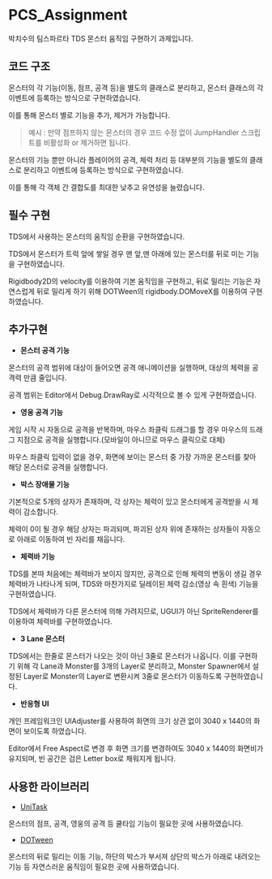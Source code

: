 # PCS_Assignment
박치수의 팀스파르타 TDS 몬스터 움직임 구현하기 과제입니다.

코드 구조
---
몬스터의 각 기능(이동, 점프, 공격 등)을 별도의 클래스로 분리하고, 몬스터 클래스의 각 이벤트에 등록하는 방식으로 구현하였습니다.

이를 통해 몬스터 별로 기능을 추가, 제거가 가능합니다.

> 예시 : 만약 점프하지 않는 몬스터의 경우 코드 수정 없이 JumpHandler 스크립트를 비활성화 or 제거하면 됩니다.

몬스터의 기능 뿐만 아니라 플레이어의 공격, 체력 처리 등 대부분의 기능을 별도의 클래스로 분리하고 이벤트에 등록하는 방식으로 구현하였습니다.

이를 통해 각 객체 간 결합도를 최대한 낮추고 유연성을 늘렸습니다.

필수 구현
---
TDS에서 사용하는 몬스터의 움직임 순환을 구현하였습니다.

TDS에서 몬스터가 트럭 앞에 쌓일 경우 맨 앞,맨 아래에 있는 몬스터를 뒤로 미는 기능을 구현하였습니다.

Rigidbody2D의 velocity를 이용하여 기본 움직임을 구현하고, 뒤로 밀리는 기능은 자연스럽게 뒤로 밀리게 하기 위해 DOTWeen의 rigidbody.DOMoveX를 이용하여 구현하였습니다.

추가구현
---
+ **몬스터 공격 기능**
  
몬스터의 공격 범위에 대상이 들어오면 공격 애니메이션을 실행하며, 대상의 체력을 공격력 만큼 줄입니다.

공격 범위는 Editor에서 Debug.DrawRay로 시각적으로 볼 수 있게 구현하였습니다.

+ **영웅 공격 기능**
  
게임 시작 시 자동으로 공격을 반복하며, 마우스 좌클릭 드래그를 할 경우 마우스의 드래그 지점으로 공격을 실행합니다.(모바일이 아니므로 마우스 클릭으로 대체)

마우스 좌클릭 입력이 없을 경우, 화면에 보이는 몬스터 중 가장 가까운 몬스터를 찾아 해당 몬스터로 공격을 실행합니다.

+ **박스 장애물 기능**
  
기본적으로 5개의 상자가 존재하며, 각 상자는 체력이 있고 몬스터에게 공격받을 시 체력이 감소합니다.

체력이 0이 될 경우 해당 상자는 파괴되며, 파괴된 상자 위에 존재하는 상자들이 자동으로 아래로 이동하여 빈 자리를 채웁니다.

+ **체력바 기능**
  
TDS를 본따 처음에는 체력바가 보이지 않지만, 공격으로 인해 체력의 변동이 생길 경우 체력바가 나타나게 되며, TDS와 마찬가지로 딜레이된 체력 감소(영상 속 흰색) 기능을 구현하였습니다.

TDS에서 체력바가 다른 몬스터에 의해 가려지므로, UGUI가 아닌 SpriteRenderer를 이용하여 체력바를 구현하였습니다.

+ **3 Lane 몬스터**
  
TDS에서는 한줄로 몬스터가 나오는 것이 아닌 3줄로 몬스터가 나옵니다. 이를 구현하기 위해 각 Lane과 Monster를 3개의 Layer로 분리하고,
Monster Spawner에서 설정된 Layer로 Monster의 Layer로 변환시켜 3줄로 몬스터가 이동하도록 구현하였습니다.

+ **반응형 UI**
  
개인 프레임워크인 UIAdjuster를 사용하여 화면의 크기 상관 없이 3040 x 1440의 화면이 보이도록 하였습니다.

Editor에서 Free Aspect로 변경 후 화면 크기를 변경하여도 3040 x 1440의 화면비가 유지되며, 빈 공간은 검은 Letter box로 채워지게 됩니다.


사용한 라이브러리
---

+ [UniTask](https://github.com/Cysharp/UniTask)

몬스터의 점프, 공격, 영웅의 공격 등 쿨타임 기능이 필요한 곳에 사용하였습니다.

+ [DOTween](https://dotween.demigiant.com/)

몬스터의 뒤로 밀리는 이동 기능, 하단의 박스가 부서져 상단의 박스가 아래로 내려오는 기능 등 자연스러운 움직임이 필요한 곳에 사용하였습니다.
